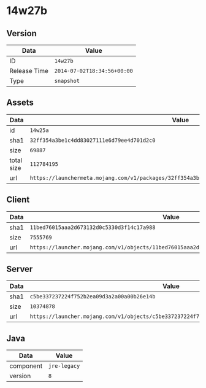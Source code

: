 # 14w27b

## Version

|**Data**        | **Value**                 |
|----------------|-------------------------|
| ID   | ```14w27b```   |
| Release Time   | ```2014-07-02T18:34:56+00:00```   |
| Type   | ```snapshot```   |

## Assets

|**Data**        | **Value**                 |
|----------------|-------------------------|
| id   | ```14w25a```   |
| sha1   | ```32ff354a3be1c4dd83027111e6d79ee4d701d2c0```   |
| size   | ```69887```   |
| total size  | ```112784195```  |
| url       | ```https://launchermeta.mojang.com/v1/packages/32ff354a3be1c4dd83027111e6d79ee4d701d2c0/14w25a.json``` |

## Client

|**Data**        | **Value**                 |
|----------------|-------------------------|
| sha1   | ```11bed76015aaa2d673132d0c5330d3f14c17a988```   |
| size   | ```7555769```   |
| url       | ```https://launcher.mojang.com/v1/objects/11bed76015aaa2d673132d0c5330d3f14c17a988/client.jar``` |

## Server

|**Data**        | **Value**                 |
|----------------|-------------------------|
| sha1   | ```c5be337237224f752b2ea09d3a2a00a00b26e14b```   |
| size   | ```10374878```   |
| url       | ```https://launcher.mojang.com/v1/objects/c5be337237224f752b2ea09d3a2a00a00b26e14b/server.jar``` |

## Java

|**Data**        | **Value**                 |
|----------------|-------------------------|
| component   | ```jre-legacy```   |
| version   | ```8```   |